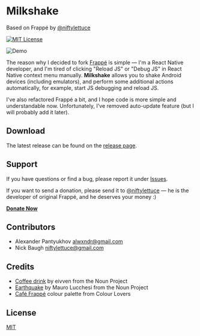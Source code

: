 # Milkshake

Based on Frappé by [@niftylettuce](https://github.com/niftylettuce)

[![MIT License][license-image]][license-url]

![Demo][demo]

The reason why I decided to fork [Frappé](https://github.com/niftylettuce/frappe) is simple — I'm a React Native developer, and I'm tired of clicking "Reload JS" or "Debug JS" in React Native context menu manually. 
**Milkshake** allows you to shake Android devices (including emulators), and perform some additional actions automatically, for example, start JS debugging and reload JS.

I've also refactored Frappé a bit, and I hope code is more simple and understandable now. Unfortunately, I've removed auto-update feature (but I will probably add it later).

## Download

The latest release can be found on the [release page][release-page].

## Support

If you have questions or find a bug, please report it under [Issues][issues].

If you want to send a donation, please send it to [@niftylettuce](https://github.com/niftylettuce) — he is the developer of original Frappé, and he deserves your money :)

**[Donate Now][donate-now]**

## Contributors

* Alexander Pantyukhov <alwxndr@gmail.com>
* Nick Baugh <niftylettuce@gmail.com>


## Credits

* [Coffee drink][coffee-drink] by eivven from the Noun Project
* [Earthquake][earthquake] by Mauro Lucchesi from the Noun Project
* [Café Frappé][cafe-frappe] colour palette from Colour Lovers

## License

[MIT][license-url]


[demo]: https://cdn.rawgit.com/alwx/frappe/master/media/milkshake.png
[donate-now]: https://goo.gl/I1JFTX
[issues]: https://github.com/alwx/milkshake/issues
[release-page]: https://github.com/alwx/milkshake/releases
[cafe-frappe]: http://www.colourlovers.com/palette/157431/Caf%C3%A9_Frapp%C3%A9
[coffee-drink]: https://thenounproject.com/term/coffee-drink/291679
[earthquake]: https://thenounproject.com/term/earthquake/21862
[license-image]: http://img.shields.io/badge/license-MIT-blue.svg?style=flat
[license-url]: LICENSE
[frappe-logo]: https://cdn.rawgit.com/alwx/milkshake/master/media/logo.svg
